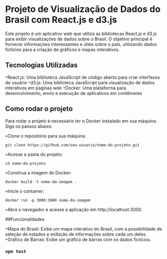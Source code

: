 # Projeto de Visualização de Dados do Brasil com React.js e d3.js

Este projeto é um aplicativo web que utiliza as bibliotecas React.js e d3.js para exibir visualizações de dados sobre o Brasil. O objetivo principal é fornecer informações interessantes e úteis sobre o país, utilizando dados fictícios para a criação de gráficos e mapas interativos.

## Tecnologias Utilizadas

`*`React.js: Uma biblioteca JavaScript de código aberto para criar interfaces de usuário
`*`d3.js: Uma biblioteca JavaScript para visualização de dados interativos em páginas web
`*`Docker: Uma plataforma para desenvolvimento, envio e execução de aplicativos em contêineres

## Como rodar o projeto

Para rodar o projeto é necessário ter o Docker instalado em sua máquina. Siga os passos abaixo:

`+`Clone o repositório para sua máquina:

`git clone https://github.com/seu-usuario/nome-do-projeto.git`

`+`Acesse a pasta do projeto:

`cd nome-do-projeto`

`+`Construa a imagem do Docker:

`docker build -t nome-da-imagem .`

`+`Inicie o container:

`docker run -p 3000:3000 nome-da-imagem`

`+`Abra o navegador e acesse a aplicação em http://localhost:3000.

##Funcionalidades

`*`Mapa do Brasil: Exibe um mapa interativo do Brasil, com a possibilidade de seleção de estados e exibição de informações sobre cada um deles.
`*`Gráfico de Barras: Exibe um gráfico de barras com os dados fictícios.

### `npm test`


